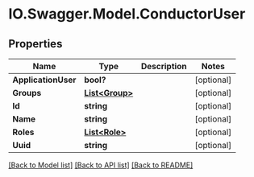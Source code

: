 # IO.Swagger.Model.ConductorUser
## Properties

Name | Type | Description | Notes
------------ | ------------- | ------------- | -------------
**ApplicationUser** | **bool?** |  | [optional] 
**Groups** | [**List&lt;Group&gt;**](Group.md) |  | [optional] 
**Id** | **string** |  | [optional] 
**Name** | **string** |  | [optional] 
**Roles** | [**List&lt;Role&gt;**](Role.md) |  | [optional] 
**Uuid** | **string** |  | [optional] 

[[Back to Model list]](../README.md#documentation-for-models) [[Back to API list]](../README.md#documentation-for-api-endpoints) [[Back to README]](../README.md)

